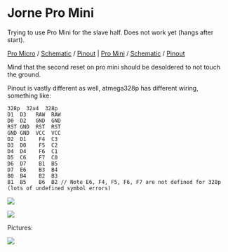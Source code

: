# Jorne Pro Mini

Trying to use Pro Mini for the slave half. Does not work yet (hangs after start).

[Pro Micro](https://www.sparkfun.com/products/12640)
/ [Schematic](http://cdn.sparkfun.com/datasheets/Dev/Arduino/Boards/Pro_Micro_v13b.pdf)
/ [Pinout](https://cdn.sparkfun.com/datasheets/Dev/Arduino/Boards/ProMicro16MHzv1.pdf)
| [Pro Mini](https://www.sparkfun.com/products/11113)
/ [Schematic](https://cdn.sparkfun.com/datasheets/Dev/Arduino/Boards/Arduino-Pro-Mini-v14.pdf)
/ [Pinout](https://cdn.sparkfun.com/assets/d/5/2/f/0/ProMini16MHzv2.pdf)

Mind that the second reset on pro mini should be desoldered to not touch the ground.

Pinout is vastly different as well, atmega328p has different wiring, something like:

```
328p  32u4  328p
D1  D3   RAW  RAW
D0  D2   GND  GND
RST GND  RST  RST
GND GND  VCC  VCC
D2  D1    F4  C3
D3  D0    F5  C2
D4  D4    F6  C1
D5  C6    F7  C0
D6  D7    B1  B5
D7  E6    B3  B4
B0  B4    B2  B3
B1  B5    B6  B2 // Note E6, F4, F5, F6, F7 are not defined for 328p (lots of undefined symbol errors)
```

![](https://i.imgur.com/DgnWuBE.jpg)

![](https://i.imgur.com/POoLoaV.jpg)

Pictures:

![](https://i.imgur.com/FBFUenv.jpg)


